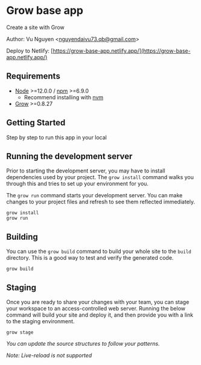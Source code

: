 # Grow base app

Create a site with Grow

Author: Vu Nguyen &lt;[nguyendaivu73.qb@gmail.com](nguyendaivu73.qb@gmail.com)&gt;

Deploy to Netlify: [https://grow-base-app.netlify.app/](https://grow-base-app.netlify.app/)

## Requirements

- [Node](https://nodejs.org/en/) &gt;=12.0.0 / [npm](https://www.npmjs.com/) &gt;=6.9.0
  - Recommend installing with [nvm](https://github.com/creationix/nvm)
- [Grow](https://grow.io) &gt;=0.8.27

## Getting Started

Step by step to run this app in your local

## Running the development server

Prior to starting the development server, you may have to install dependencies used by your project. The `grow install` command walks you through this and tries to set up your environment for you.

The `grow run` command starts your development server. You can make changes to your project files and refresh to see them reflected immediately.

```
grow install
grow run
```

## Building

You can use the `grow build` command to build your whole site to the `build` directory. This is a good way to test and verify the generated code.

```
grow build
```

## Staging

Once you are ready to share your changes with your team, you can stage your workspace to an access-controlled web server. Running the below command will build your site and deploy it, and then provide you with a link to the staging environment.

```
grow stage
```

_You can update the source structures to follow your patterns._

_Note: Live-reload is not supported_
